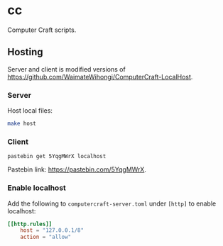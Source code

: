 # cc

Computer Craft scripts.

## Hosting

Server and client is modified versions of https://github.com/WaimateWihongi/ComputerCraft-LocalHost.

### Server

Host local files:

```bash
make host
```

### Client

```
pastebin get 5YqgMWrX localhost
```

Pastebin link: https://pastebin.com/5YqgMWrX.

### Enable localhost

Add the following to `computercraft-server.toml` under `[http]` to enable localhost:

```toml
[[http.rules]]
	host = "127.0.0.1/8"
	action = "allow"
```


